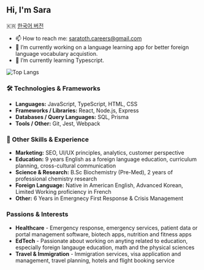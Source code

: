 ## Hi, I'm Sara
🇰🇷 [한국어 버전](README.ko.md)

<!--
**SaraToth/SaraToth** is a ✨ _special_ ✨ repository because its `README.md` (this file) appears on your GitHub profile.

Here are some ideas to get you started:

- 🔭 I’m currently working on ...
- 🌱 I’m currently learning ...
- 👯 I’m looking to collaborate on ...
- 🤔 I’m looking for help with ...
- 💬 Ask me about ...
- 📫 How to reach me: ...
- 😄 Pronouns: ...
- ⚡ Fun fact: ...
-->
- 📫 How to reach me: saratoth.careers@gmail.com
- 🔭 I’m currently working on a language learning app for better foreign language vocabulary acquistion. 
- 🌱 I’m currently learning Typescript.

![Top Langs](https://github-readme-stats.vercel.app/api/top-langs/?username=SaraToth&layout=compact&theme=tokyonight)

### 🛠 Technologies & Frameworks
- **Languages:** JavaScript, TypeScript, HTML, CSS
- **Frameworks / Libraries:** React, Node.js, Express
- **Databases / Query Languages:** SQL, Prisma
- **Tools / Other:** Git, Jest, Webpack

### 💼 Other Skills & Experience
- **Marketing:** SEO, UI/UX principles, analytics, customer perspective
- **Education:** 9 years English as a foreign language education, curriculum planning, cross-cultural communication
- **Science & Research:** B.Sc Biochemistry (Pre-Med), 2 years of professional chemistry research
- **Foreign Language:** Native in American English, Advanced Korean, Limited Working proficiency in French
- **Other:** 6 Years in Emergnecy First Response & Crisis Management

### Passions & Interests
- **Healthcare** - Emergency response, emergency services, patient data or portal management software, biotech apps, nutrition and fitness apps
- **EdTech** - Passionate about working on anyting related to education, especially foreign langauge education, math and the physical sciences
- **Travel & Immigration** - Immigration services, visa application and management, travel planning, hotels and flight booking service

</p>
